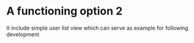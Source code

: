 # A functioning option 2
It include simple user list view which can serve as example for following development
